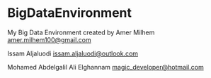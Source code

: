 # BigDataEnvironment
My Big Data Environment
created by
Amer Milhem <amer.milhem100@gmail.com>


Issam Aljaluodi <issam.aljaluodi@outlook.com>


Mohamed Abdelgalil Ali Elghannam <magic_developer@hotmail.com>

